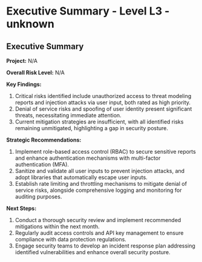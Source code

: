 # Executive Summary - Level L3 - unknown

## Executive Summary

**Project:** N/A

**Overall Risk Level:** N/A

**Key Findings:**
1. Critical risks identified include unauthorized access to threat modeling reports and injection attacks via user input, both rated as high priority.
2. Denial of service risks and spoofing of user identity present significant threats, necessitating immediate attention.
3. Current mitigation strategies are insufficient, with all identified risks remaining unmitigated, highlighting a gap in security posture.

**Strategic Recommendations:**
1. Implement role-based access control (RBAC) to secure sensitive reports and enhance authentication mechanisms with multi-factor authentication (MFA).
2. Sanitize and validate all user inputs to prevent injection attacks, and adopt libraries that automatically escape user inputs.
3. Establish rate limiting and throttling mechanisms to mitigate denial of service risks, alongside comprehensive logging and monitoring for auditing purposes.

**Next Steps:**
1. Conduct a thorough security review and implement recommended mitigations within the next month.
2. Regularly audit access controls and API key management to ensure compliance with data protection regulations.
3. Engage security teams to develop an incident response plan addressing identified vulnerabilities and enhance overall security posture.


